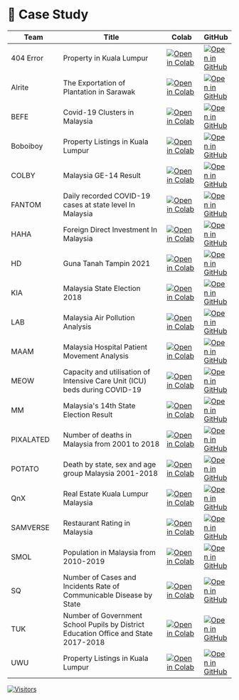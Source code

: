 # 💼 Case Study

<table><thead><tr><th width="124">Team</th><th width="378">Title</th><th width="102">Colab</th><th>GitHub</th></tr></thead><tbody><tr><td>404 Error</td><td>Property in Kuala Lumpur</td><td><a href="https://colab.research.google.com/drive/1Lyfzd--JSeeYMgLcyJhAWK9Zj01UWRAG"><img src="https://img.shields.io/static/v1?label=&#x26;message=Colab&#x26;labelColor=grey&#x26;color=blue&#x26;logo=google-colab" alt="Open in Colab"></a></td><td><a href="https://github.com/drshahizan/Python_EDA/blob/main/Malaysia%20EDA/404%20Error/404_Error_Assignment_Pandas.ipynb"><img src="https://img.shields.io/static/v1?label=&#x26;message=GitHub&#x26;labelColor=grey&#x26;color=blue&#x26;logo=github" alt="Open in GitHub"></a></td></tr><tr><td>Alrite</td><td>The Exportation of Plantation in Sarawak</td><td><a href="https://colab.research.google.com/drive/1Hb54DkyUD0bTf5Id9YDp8UgKptd1rKAc?usp=sharing"><img src="https://img.shields.io/static/v1?label=&#x26;message=Colab&#x26;labelColor=grey&#x26;color=blue&#x26;logo=google-colab" alt="Open in Colab"></a></td><td><a href="https://github.com/drshahizan/Python_EDA/blob/main/Malaysia%20EDA/Alrite/Grp_Alrite_Assignment.ipynb"><img src="https://img.shields.io/static/v1?label=&#x26;message=GitHub&#x26;labelColor=grey&#x26;color=blue&#x26;logo=github" alt="Open in GitHub"></a></td></tr><tr><td>BEFE</td><td>Covid-19 Clusters in Malaysia</td><td><a href="https://colab.research.google.com/drive/12cQW38YqpCOB5ZyUKcUKW3BpD9zeGOuB?usp=sharing"><img src="https://img.shields.io/static/v1?label=&#x26;message=Colab&#x26;labelColor=grey&#x26;color=blue&#x26;logo=google-colab" alt="Open in Colab"></a></td><td><a href="https://github.com/drshahizan/Python_EDA/blob/main/Malaysia%20EDA/BEFE/Assignment_Pandas_Clusters.ipynb"><img src="https://img.shields.io/static/v1?label=&#x26;message=GitHub&#x26;labelColor=grey&#x26;color=blue&#x26;logo=github" alt="Open in GitHub"></a></td></tr><tr><td>Boboiboy</td><td>Property Listings in Kuala Lumpur</td><td><a href="https://colab.research.google.com/drive/1Ta8kvxB4NlMHO204WZtrnfnVToPVr2J5?usp=sharing"><img src="https://img.shields.io/static/v1?label=&#x26;message=Colab&#x26;labelColor=grey&#x26;color=blue&#x26;logo=google-colab" alt="Open in Colab"></a></td><td><a href="https://github.com/drshahizan/Python_EDA/blob/main/Malaysia%20EDA/Boboiboy/Group_4_Assignment_Pandas.ipynb"><img src="https://img.shields.io/static/v1?label=&#x26;message=GitHub&#x26;labelColor=grey&#x26;color=blue&#x26;logo=github" alt="Open in GitHub"></a></td></tr><tr><td>COLBY</td><td>Malaysia GE-14 Result</td><td><a href="https://colab.research.google.com/drive/1sA5ZlyFjl-fTxqZqnFyA2-CigYMfkvAi?usp=sharing"><img src="https://img.shields.io/static/v1?label=&#x26;message=Colab&#x26;labelColor=grey&#x26;color=blue&#x26;logo=google-colab" alt="Open in Colab"></a></td><td><a href="https://github.com/drshahizan/Python_EDA/blob/main/Malaysia%20EDA/Colby/Assignment_Pandas_Colby.ipynb"><img src="https://img.shields.io/static/v1?label=&#x26;message=GitHub&#x26;labelColor=grey&#x26;color=blue&#x26;logo=github" alt="Open in GitHub"></a></td></tr><tr><td>FANTOM</td><td>Daily recorded COVID-19 cases at state level In Malaysia</td><td><a href="../lab-and-case-study/[https:/](https:/colab.research.google.com/drive/12HLf1CkEoaIoY-AucQ_Y4UP7EZi7Tr8H/"><img src="https://img.shields.io/static/v1?label=&#x26;message=Colab&#x26;labelColor=grey&#x26;color=blue&#x26;logo=google-colab" alt="Open in Colab"></a></td><td><a href="https://github.com/drshahizan/Python_EDA/blob/main/Malaysia%20EDA/Fantom/Assignment_pandas_Group_Fantom.ipynb"><img src="https://img.shields.io/static/v1?label=&#x26;message=GitHub&#x26;labelColor=grey&#x26;color=blue&#x26;logo=github" alt="Open in GitHub"></a></td></tr><tr><td>HAHA</td><td>Foreign Direct Investment In Malaysia</td><td><a href="https://colab.research.google.com/drive/1vIqufdcKSzCjetkUtgbwsNbVWBRr2Onp?usp=sharing"><img src="https://img.shields.io/static/v1?label=&#x26;message=Colab&#x26;labelColor=grey&#x26;color=blue&#x26;logo=google-colab" alt="Open in Colab"></a></td><td><a href="https://github.com/drshahizan/Python_EDA/blob/main/Malaysia%20EDA/Haha/Assignment_Pandas_Team7.ipynb"><img src="https://img.shields.io/static/v1?label=&#x26;message=GitHub&#x26;labelColor=grey&#x26;color=blue&#x26;logo=github" alt="Open in GitHub"></a></td></tr><tr><td>HD</td><td>Guna Tanah Tampin 2021</td><td><a href="https://colab.research.google.com/drive/1G-Zeywt0X64DVoCrdznRYCVgthij8esy?usp=sharing"><img src="https://img.shields.io/static/v1?label=&#x26;message=Colab&#x26;labelColor=grey&#x26;color=blue&#x26;logo=google-colab" alt="Open in Colab"></a></td><td><a href="https://github.com/drshahizan/Python_EDA/blob/main/Malaysia%20EDA/HD/EDA_Assignment.ipynb"><img src="https://img.shields.io/static/v1?label=&#x26;message=GitHub&#x26;labelColor=grey&#x26;color=blue&#x26;logo=github" alt="Open in GitHub"></a></td></tr><tr><td>KIA</td><td>Malaysia State Election 2018</td><td><a href="https://colab.research.google.com/drive/1mpxQwfeCGxnpV02vEkupXp997Habi9Nr?usp=sharing"><img src="https://img.shields.io/static/v1?label=&#x26;message=Colab&#x26;labelColor=grey&#x26;color=blue&#x26;logo=google-colab" alt="Open in Colab"></a></td><td><a href="https://github.com/drshahizan/Python_EDA/blob/main/Malaysia%20EDA/KIA/KIA_Assignment_EDA.ipynb"><img src="https://img.shields.io/static/v1?label=&#x26;message=GitHub&#x26;labelColor=grey&#x26;color=blue&#x26;logo=github" alt="Open in GitHub"></a></td></tr><tr><td>LAB</td><td>Malaysia Air Pollution Analysis</td><td><a href="https://colab.research.google.com/drive/1ajtdXCDlT3FCU_CzaiwGr8XjSJeeJUlY?usp=sharing"><img src="https://img.shields.io/static/v1?label=&#x26;message=Colab&#x26;labelColor=grey&#x26;color=blue&#x26;logo=google-colab" alt="Open in Colab"></a></td><td><a href="https://github.com/drshahizan/Python_EDA/blob/main/Malaysia%20EDA/Lab/Assignment_Pandas_Group_Lab.ipynb"><img src="https://img.shields.io/static/v1?label=&#x26;message=GitHub&#x26;labelColor=grey&#x26;color=blue&#x26;logo=github" alt="Open in GitHub"></a></td></tr><tr><td>MAAM</td><td>Malaysia Hospital Patient Movement Analysis</td><td><a href="https://colab.research.google.com/github/drshahizan/Python_EDA/blob/main/Malaysia%20EDA/MAAM/MAAM_Assignment_EDA.ipynb"><img src="https://img.shields.io/static/v1?label=&#x26;message=Colab&#x26;labelColor=grey&#x26;color=blue&#x26;logo=google-colab" alt="Open in Colab"></a></td><td><a href="https://github.com/drshahizan/Python_EDA/blob/main/Malaysia%20EDA/MAAM/MAAM_Assignment_EDA.ipynb"><img src="https://img.shields.io/static/v1?label=&#x26;message=GitHub&#x26;labelColor=grey&#x26;color=blue&#x26;logo=github" alt="Open in GitHub"></a></td></tr><tr><td>MEOW</td><td>Capacity and utilisation of Intensive Care Unit (ICU) beds during COVID-19</td><td><a href="https://colab.research.google.com/drive/1imRDRyz1nn9-8JSRDA0t-x0ygD4ENXoa?usp=sharing"><img src="https://img.shields.io/static/v1?label=&#x26;message=Colab&#x26;labelColor=grey&#x26;color=blue&#x26;logo=google-colab" alt="Open in Colab"></a></td><td><a href="https://github.com/drshahizan/Python_EDA/blob/main/Malaysia%20EDA/Meow/Meow_Assignment_Pandas.ipynb"><img src="https://img.shields.io/static/v1?label=&#x26;message=GitHub&#x26;labelColor=grey&#x26;color=blue&#x26;logo=github" alt="Open in GitHub"></a></td></tr><tr><td>MM</td><td>Malaysia's 14th State Election Result</td><td><a href="https://colab.research.google.com/drive/1ZZXncv53HIIRC1XH-aTMqxyDZQLs9agZ?usp=sharing"><img src="https://img.shields.io/static/v1?label=&#x26;message=Colab&#x26;labelColor=grey&#x26;color=blue&#x26;logo=google-colab" alt="Open in Colab"></a></td><td><a href="https://github.com/drshahizan/Python_EDA/blob/main/Malaysia%20EDA/MM/MM_Assignment_Pandas.ipynb"><img src="https://img.shields.io/static/v1?label=&#x26;message=GitHub&#x26;labelColor=grey&#x26;color=blue&#x26;logo=github" alt="Open in GitHub"></a></td></tr><tr><td>PIXALATED</td><td>Number of deaths in Malaysia from 2001 to 2018</td><td><a href="https://colab.research.google.com/drive/1TvgXI9-qQq-cnI5-RJnxaNOLM4hvBCta?usp=sharing"><img src="https://img.shields.io/static/v1?label=&#x26;message=Colab&#x26;labelColor=grey&#x26;color=blue&#x26;logo=google-colab" alt="Open in Colab"></a></td><td><a href="https://github.com/drshahizan/Python_EDA/blob/main/Malaysia%20EDA/Pixelated/Pixelated_Assignment_Pandas.ipynb"><img src="https://img.shields.io/static/v1?label=&#x26;message=GitHub&#x26;labelColor=grey&#x26;color=blue&#x26;logo=github" alt="Open in GitHub"></a></td></tr><tr><td>POTATO</td><td>Death by state, sex and age group Malaysia 2001-2018</td><td><a href="https://colab.research.google.com/drive/13p5O0y8FtHhh7kz58oMNUj-07s5ayBzz?usp=sharing"><img src="https://img.shields.io/static/v1?label=&#x26;message=Colab&#x26;labelColor=grey&#x26;color=blue&#x26;logo=google-colab" alt="Open in Colab"></a></td><td><a href="https://github.com/drshahizan/Python_EDA/blob/main/Malaysia%20EDA/Potato/Group_Potato_Msia_Death_Stats.ipynb"><img src="https://img.shields.io/static/v1?label=&#x26;message=GitHub&#x26;labelColor=grey&#x26;color=blue&#x26;logo=github" alt="Open in GitHub"></a></td></tr><tr><td>QnX</td><td>Real Estate Kuala Lumpur Malaysia</td><td><a href="https://colab.research.google.com/drive/1Fh9Ab1ytQxevmWINYOcTrAkLxkQsZarm?usp=sharing"><img src="https://img.shields.io/static/v1?label=&#x26;message=Colab&#x26;labelColor=grey&#x26;color=blue&#x26;logo=google-colab" alt="Open in Colab"></a></td><td><a href="https://github.com/drshahizan/Python_EDA/blob/main/Malaysia%20EDA/QnX/Assignment_Pandas_QnX.ipynb"><img src="https://img.shields.io/static/v1?label=&#x26;message=GitHub&#x26;labelColor=grey&#x26;color=blue&#x26;logo=github" alt="Open in GitHub"></a></td></tr><tr><td>SAMVERSE</td><td>Restaurant Rating in Malaysia</td><td><a href="https://colab.research.google.com/drive/1HhipUNJ5Q-0xkD9W3qc0HAeeLw3_77Ek"><img src="https://img.shields.io/static/v1?label=&#x26;message=Colab&#x26;labelColor=grey&#x26;color=blue&#x26;logo=google-colab" alt="Open in Colab"></a></td><td><a href="https://github.com/README.md"><img src="https://img.shields.io/static/v1?label=&#x26;message=GitHub&#x26;labelColor=grey&#x26;color=blue&#x26;logo=github" alt="Open in GitHub"></a></td></tr><tr><td>SMOL</td><td>Population in Malaysia from 2010-2019</td><td><a href="https://colab.research.google.com/drive/1yyTEXhRZc32t6v8OZaldbK4-NsBGYk2A?usp=sharing"><img src="https://img.shields.io/static/v1?label=&#x26;message=Colab&#x26;labelColor=grey&#x26;color=blue&#x26;logo=google-colab" alt="Open in Colab"></a></td><td><a href="https://github.com/drshahizan/Python_EDA/blob/main/Malaysia%20EDA/SMOL/SMOL_EDA_Assignment.ipynb"><img src="https://img.shields.io/static/v1?label=&#x26;message=GitHub&#x26;labelColor=grey&#x26;color=blue&#x26;logo=github" alt="Open in GitHub"></a></td></tr><tr><td>SQ</td><td>Number of Cases and Incidents Rate of Communicable Disease by State</td><td><a href="https://colab.research.google.com/drive/1_i4mGTLrXRbNr0J6EDxEEiLkD7AXqWVo#scrollTo=90nIoWQtVJJ3"><img src="https://img.shields.io/static/v1?label=&#x26;message=Colab&#x26;labelColor=grey&#x26;color=blue&#x26;logo=google-colab" alt="Open in Colab"></a></td><td><a href="https://github.com/drshahizan/Python_EDA/blob/main/Malaysia%20EDA/SQ/Number_and_Rate_Incidents_of_Communicable_Disease_by_State.ipynb"><img src="https://img.shields.io/static/v1?label=&#x26;message=GitHub&#x26;labelColor=grey&#x26;color=blue&#x26;logo=github" alt="Open in GitHub"></a></td></tr><tr><td>TUK</td><td>Number of Government School Pupils by District Education Office and State 2017-2018</td><td><a href="https://colab.research.google.com/drive/1r6BEgFqPBOndPoYMQnvEfcVp6hdh2ZyI?usp=sharing"><img src="https://img.shields.io/static/v1?label=&#x26;message=Colab&#x26;labelColor=grey&#x26;color=blue&#x26;logo=google-colab" alt="Open in Colab"></a></td><td><a href="https://github.com/drshahizan/Python_EDA/blob/main/Malaysia%20EDA/TUK/TUK_Assignment_EDA.ipynb"><img src="https://img.shields.io/static/v1?label=&#x26;message=GitHub&#x26;labelColor=grey&#x26;color=blue&#x26;logo=github" alt="Open in GitHub"></a></td></tr><tr><td>UWU</td><td>Property Listings in Kuala Lumpur</td><td><a href="https://colab.research.google.com/drive/1uXYLArbaXLyIwWJyvCmaa2lAKtBunj0P?usp=sharing#scrollTo=rN1bUu8RVJJ7"><img src="https://img.shields.io/static/v1?label=&#x26;message=Colab&#x26;labelColor=grey&#x26;color=blue&#x26;logo=google-colab" alt="Open in Colab"></a></td><td><a href="https://github.com/drshahizan/Python_EDA/tree/main/Malaysia%20EDA/uwu"><img src="https://img.shields.io/static/v1?label=&#x26;message=GitHub&#x26;labelColor=grey&#x26;color=blue&#x26;logo=github" alt="Open in GitHub"></a></td></tr></tbody></table>

[![Visitors](https://api.visitorbadge.io/api/visitors?path=https%3A%2F%2Fgithub.com%2Fdrshahizan\&labelColor=%23697689\&countColor=%23555555\&style=plastic)](https://visitorbadge.io/status?path=https%3A%2F%2Fgithub.com%2Fdrshahizan)
